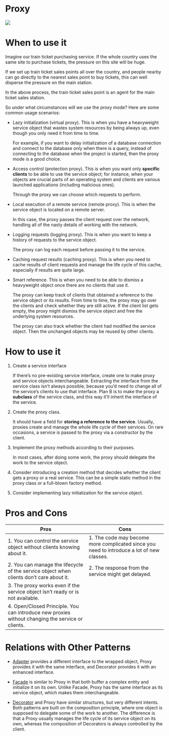 # Proxy

![](https://refactoring.guru/images/patterns/diagrams/proxy/structure-2x.png)

# When to use it

Imagine our train ticket purchasing service. If the whole country uses the same site to purchase tickets, the pressure
on this site will be huge.

If we set up train ticket sales points all over the country, and people nearby can go directly to the nearest sales
point to buy tickets, this can well disperse the pressure on the main station.

In the above process, the train ticket sales point is an agent for the main ticket sales station.

So under what circumstances will we use the proxy mode?
Here are some common usage scenarios:

- Lazy initialization (virtual proxy). This is when you have a heavyweight service object that wastes system resources
  by being always up, even though you only need it from time to time.

  For example, if you want to delay initialization of a database connection and connect to the database only when there
  is a query, instead of connecting to the database when the project is started, then the proxy mode is a good choice.

- Access control (protection proxy). This is when you want only **specific clients** to be able to use the service
  object; for instance, when your objects are crucial parts of an operating system and clients are various launched
  applications (including malicious ones).

  Through the proxy we can choose which requests to perform.

- Local execution of a remote service (remote proxy). This is when the service object is located on a remote server.

  In this case, the proxy passes the client request over the network, handling all of the nasty details of working with
  the network.

- Logging requests (logging proxy). This is when you want to keep a history of requests to the service object.

  The proxy can log each request before passing it to the service.

- Caching request results (caching proxy). This is when you need to cache results of client requests and manage the life
  cycle of this cache, especially if results are quite large.

- Smart reference. This is when you need to be able to dismiss a heavyweight object once there are no clients that use
  it.

  The proxy can keep track of clients that obtained a reference to the service object or its results. From time to time,
  the proxy may go over the clients and check whether they are still active. If the client list gets empty, the proxy
  might dismiss the service object and free the underlying system resources.

  The proxy can also track whether the client had modified the service object. Then the unchanged objects may be reused
  by other clients.

# How to use it

1. Create a service interface

   If there’s no pre-existing service interface, create one to make proxy and service objects interchangeable.
   Extracting the interface from the service class isn’t always possible, because you’d need to change all of the
   service’s clients to use that interface. Plan B is to make the proxy a **subclass** of the service class, and this
   way it’ll inherit the interface of the service.

2. Create the proxy class.

   It should have a field for **storing a reference to the service**. Usually, proxies create and manage the whole life
   cycle of their services. On rare occasions, a service is passed to the proxy via a constructor by the client.

3. Implement the proxy methods according to their purposes.

   In most cases, after doing some work, the proxy should delegate the work to the service object.

4. Consider introducing a creation method that decides whether the client gets a proxy or a real service. This can be a
   simple static method in the proxy class or a full-blown factory method.

5. Consider implementing lazy initialization for the service object.

# Pros and Cons

| Pros                                                                                             | Cons                                                                                      |
|--------------------------------------------------------------------------------------------------|-------------------------------------------------------------------------------------------|
| 1. You can control the service object without clients knowing about it.                          | 1. The code may become more complicated since you need to introduce a lot of new classes. |
| 2. You can manage the lifecycle of the service object when clients don’t care about it.          | 2. The response from the service might get delayed.                                       |
| 3. The proxy works even if the service object isn’t ready or is not available.                   |                                                                                           |
| 4. Open/Closed Principle. You can introduce new proxies without changing the service or clients. |                                                                                           |

# Relations with Other Patterns

- [Adapter](https://github.com/hhmy27/DesignPattern-GO/tree/main/Structural/Adapter) provides a different interface to the wrapped object, Proxy provides it with the same interface, and Decorator provides it with an enhanced interface.

- [Facade](https://github.com/hhmy27/DesignPattern-GO/tree/main/Structural/Facade) is similar to Proxy in that both buffer a complex entity and initialize it on its own. Unlike Facade, Proxy has the same interface as its service object, which makes them interchangeable.

- [Decorator](https://github.com/hhmy27/DesignPattern-GO/tree/main/Structural/Decorator) and Proxy have similar structures, but very different intents. Both patterns are built on the composition principle, where one object is supposed to delegate some of the work to another. The difference is that a Proxy usually manages the life cycle of its service object on its own, whereas the composition of Decorators is always controlled by the client.

